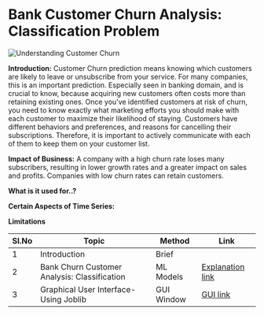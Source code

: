 # Bank Customer Churn Analysis: Classification Problem

![Understanding Customer Churn](https://github.com/V-Vibee/My-Projects-2.0/assets/91024678/e269c2ee-8fdd-4411-8041-9293ea784c76)




**Introduction:** Customer Churn prediction means knowing which customers are likely to leave or unsubscribe from your service. For many companies, this is an important prediction. Especially seen in banking domain, and is crucial to know, because acquiring new customers often costs more than retaining existing ones. Once you’ve identified customers at risk of churn, you need to know exactly what marketing efforts you should make with each customer to maximize their likelihood of staying. Customers have different behaviors and preferences, and reasons for cancelling their subscriptions. Therefore, it is important to actively communicate with each of them to keep them on your customer list.


**Impact of Business:** 
A company with a high churn rate loses many subscribers, resulting in lower growth rates and a greater impact on sales and profits. Companies with low churn rates can retain customers.



**What is it used for..?**



**Certain Aspects of Time Series:**


**Limitations**






| Sl.No| Topic| Method| Link|
|-|-|-|-|
|1| Introduction | Brief |[ ](-)
|2| Bank Churn Customer Analysis: Classification | ML Models |[ Explanation link](https://github.com/V-Vibee/My-Projects-2.0/blob/main/3.%20Bank%20Customer%20Churn/Bank_customer_churn_dataset.ipynb)
|3| Graphical User Interface- Using Joblib | GUI Window |[ GUI link](https://github.com/V-Vibee/My-Projects-2.0/blob/main/3.%20Bank%20Customer%20Churn/combined.jpg)

